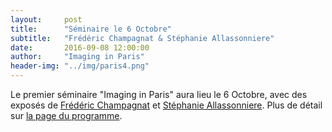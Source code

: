 ```yaml
---
layout:     post
title:      "Séminaire le 6 Octobre"
subtitle:   "Frédéric Champagnat & Stéphanie Allassonniere"
date:       2016-09-08 12:00:00
author:     "Imaging in Paris"
header-img: "../img/paris4.png"
---
```


Le premier séminaire "Imaging in Paris" aura lieu le 6 Octobre, avec des exposés de [Frédéric Champagnat](https://www.researchgate.net/profile/F_Champagnat) et [Stéphanie Allassonniere](https://sites.google.com/site/stephanieallassonniere/). Plus de détail sur [la page du programme](next/).

